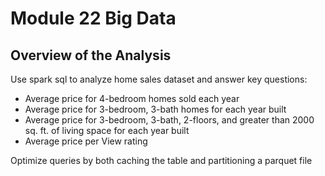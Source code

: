 # Module 22 Big Data

## Overview of the Analysis

Use spark sql to analyze home sales dataset and answer key questions:
* Average price for 4-bedroom homes sold each year
* Average price for 3-bedroom, 3-bath homes for each year built
* Average price for 3-bedroom, 3-bath, 2-floors, and greater than 2000 sq. ft. of living space for each year built
* Average price per View rating

Optimize queries by both caching the table and partitioning a parquet file
